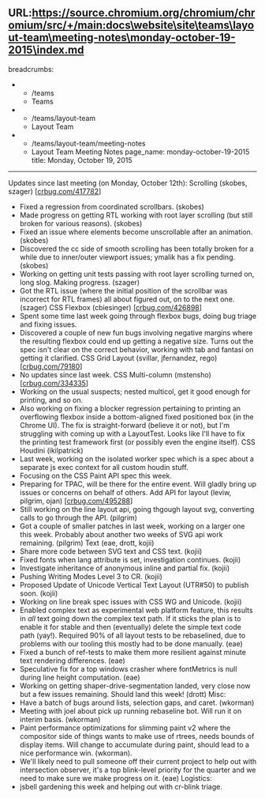 URL:https://source.chromium.org/chromium/chromium/src/+/main:docs\website\site\teams\layout-team\meeting-notes\monday-october-19-2015\index.md
---
breadcrumbs:
- - /teams
  - Teams
- - /teams/layout-team
  - Layout Team
- - /teams/layout-team/meeting-notes
  - Layout Team Meeting Notes
page_name: monday-october-19-2015
title: Monday, October 19, 2015
---

Updates since last meeting (on Monday, October 12th):
Scrolling (skobes, szager) \[[crbug.com/417782](https://crbug.com/417782)\]
- Fixed a regression from coordinated scrollbars. (skobes)
- Made progress on getting RTL working with root layer
scrolling (but still broken for various reasons). (skobes)
- Fixed an issue where elements become unscrollable
after an animation. (skobes)
- Discovered the cc side of smooth scrolling has been totally
broken for a while due to inner/outer viewport issues; ymalik
has a fix pending. (skobes)
- Working on getting unit tests passing with root layer scrolling
turned on, long slog. Making progress. (szager)
- Got the RTL issue (where the initial position of the scrollbar
was incorrect for RTL frames) all about figured out, on to the
next one. (szager)
CSS Flexbox (cbiesinger) \[[crbug.com/426898](https://crbug.com/426898)\]
- Spent some time last week going through flexbox bugs, doing
bug triage and fixing issues.
- Discovered a couple of new fun bugs involving negative margins
where the resulting flexbox could end up getting a negative size.
Turns out the spec isn't clear on the correct behavior, working with
tab and fantasi on getting it clarified.
CSS Grid Layout (svillar, jfernandez, rego)
\[[crbug.com/79180](https://crbug.com/79180)\]
- No updates since last week.
CSS Multi-column (mstensho) \[[crbug.com/334335](https://crbug.com/334335)\]
- Working on the usual suspects; nested multicol, get it good enough for
printing, and so on.
- Also working on fixing a blocker regression pertaining to printing an
overflowing flexbox inside a bottom-aligned fixed positioned box
(in the Chrome UI). The fix is straight-forward (believe it or not), but
I'm struggling with coming up with a LayoutTest. Looks like I'll have
to fix the printing test framework first (or possibly even the engine itself).
CSS Houdini (ikilpatrick)
- Last week, working on the isolated worker spec which is a spec
about a separate js exec context for all custom houdin stuff.
- Focusing on the CSS Paint API spec this week.
- Preparing for TPAC, will be there for the entire event. Will gladly
bring up issues or concerns on behalf of others.
Add API for layout (leviw, pilgrim, ojan)
\[[crbug.com/495288](https://crbug.com/495288)\]
- Still working on the line layout api, going thgough layout svg,
converting calls to go through the API. (pilgrim)
- Got a couple of smaller patches in last week, working on a
larger one this week. Probably about another two weeks of
SVG api work remaining. (pilgrim)
Text (eae, drott, kojii)
- Share more code between SVG text and CSS text. (kojii)
- Fixed fonts when lang attribute is set, investigation continues. (kojii)
- Investigate inheritance of anonymous inline and partial fix. (kojii)
- Pushing Writing Modes Level 3 to CR. (kojii)
- Proposed Update of Unicode Vertical Text Layout (UTR#50)
to publish soon. (kojii)
- Working on line break spec issues with CSS WG and Unicode. (kojii)
- Enabled complex text as experimental web platform feature, this
results in _all_ text going down the complex text path. If it sticks the
plan is to enable it for stable and then (eventually) delete the simple
text code path (yay!). Required 90% of all layout tests to be
rebaselined, due to problems with our tooling this mostly had to be
done manually. (eae)
- Fixed a bunch of ref-tests to make them more resilient against
minute text rendering differences. (eae)
- Speculative fix for a top windows crasher where fontMetrics is
null during line height computation. (eae)
- Working on getting shaper-drive-segmentation landed, very close
now but a few issues remaining. Should land this week! (drott)
Misc:
- Have a batch of bugs around lists, selection gaps, and caret. (wkorman)
- Meeting with joel about pick up running rebaseline bot. Will
run it on interim basis. (wkorman)
- Paint performance optimizations for slimming paint v2 where the
compositor side of things wants to make use of rtrees, needs
bounds of display items. Will change to accumulate during paint,
should lead to a nice performance win. (wkorman).
- We'll likely need to pull someone off their current project to help out
with intersection observer, it's a top blink-level priority for the quarter
and we need to make sure we make progress on it. (eae)
Logistics:
- jsbell gardening this week and helping out with cr-blink triage.
